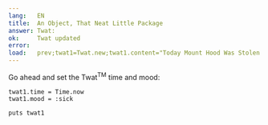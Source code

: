 ```yaml
---
lang:   EN
title:  An Object, That Neat Little Package
answer: Twat:
ok:     Twat updated
error:  
load:   prev;twat1=Twat.new;twat1.content="Today Mount Hood Was Stolen!"
---
```


Go ahead and set the Twat<sup>TM</sup> time and mood:

    twat1.time = Time.now
    twat1.mood = :sick
    
    puts twat1
